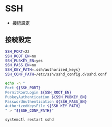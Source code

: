 # SSH
- [接続設定](#connection)

## <a id="connection">接続設定</a>
```sh
SSH_PORT=22
SSH_ROOT_EN=no
SSH_PUBKEY_EN=yes
SSH_PASS_EN=no
SSH_KEY_PATH=.ssh/authorized_keys}
SSH_CONF_PATH=/etc/ssh/sshd_config.d/sshd.conf

echo -n "
Port ${SSH_PORT}
PermitRootLogin ${SSH_ROOT_EN}
PubkeyAuthentication ${SSH_PUBKEY_EN}
PasswordAuthentication ${SSH_PASS_EN}
AuthorizedKeysFile ${SSH_KEY_PATH}
" > "${SSH_CONF_PATH}"

systemctl restart sshd
```